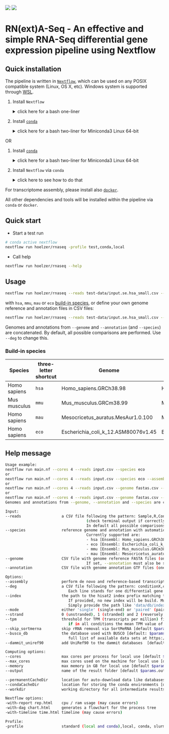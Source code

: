 
![](https://img.shields.io/badge/nextflow-20.07.1-brightgreen)
![](https://img.shields.io/badge/uses-conda-yellow.svg)
<!--![](https://img.shields.io/badge/uses-docker-blue.svg)-->

# RN(ext)A-Seq - An effective and simple RNA-Seq differential gene expression pipeline using Nextflow

## Quick installation

The pipeline is written in [`Nextflow`](https://nf-co.re/usage/installation), which can be used on any POSIX compatible system (Linux, OS X, etc). Windows system is supported through [WSL](https://en.wikipedia.org/wiki/Windows_Subsystem_for_Linux).

1. Install  `Nextflow`
    <details><summary>click here for a bash one-liner </summary>

    ```bash
    wget -qO- https://get.nextflow.io | bash
    ```

    </details>
1. Install [`conda`](https://conda.io/miniconda.html)
    <details><summary>click here for a bash two-liner for Miniconda3 Linux 64-bit</summary>

    ```bash
    wget https://repo.anaconda.com/miniconda/Miniconda3-latest-Linux-x86_64.sh
    bash Miniconda3-latest-Linux-x86_64.sh
    ```

    </details>

OR

1. Install [`conda`](https://conda.io/miniconda.html)
    <details><summary>click here for a bash two-liner for Miniconda3 Linux 64-bit</summary>

    ```bash
    wget https://repo.anaconda.com/miniconda/Miniconda3-latest-Linux-x86_64.sh
    bash Miniconda3-latest-Linux-x86_64.sh
    ```

    </details>
1. Install `Nextflow` via `conda`
    <details><summary>click here to see how to do that</summary>

    ```bash
    conda create -n nextflow -c bioconda nextflow
    conda active nextflow
    ```

    </details>

For transcriptome assembly, please install also [`docker`](https://docs.docker.com/engine/installation/).

All other dependencies and tools will be installed within the pipeline via `conda` or `docker`.

## Quick start

- Start a test run

```bash
# conda active nextflow
nextflow run hoelzer/rnaseq -profile test,conda,local
```

- Call help

```bash
nextflow run hoelzer/rnaseq --help
```

## Usage

```bash
nextflow run hoelzer/rnaseq --reads test-data/input.se.hsa_small.csv --species hsa --max_cores 6 --cores 2
```

with `hsa`, `mmu`, `mau` or `eco` [build-in species](#build-in-species), or define your own genome reference and annotation files in CSV files:

```bash
nextflow run hoelzer/rnaseq --reads test-data/input.se.hsa_small.csv --genome fastas.csv --annotation gtf.csv --max_cores 6 --cores 2
```

Genomes and annotations from `--genome` and `--annotation` (and `--species`) are concatenated.
By default, all possible comparisons are performed. Use `--deg` to change this.

### Build-in species

| Species      | three-letter shortcut | Genome                              | Annotation                                    |
| ------------ | --------------------- | ----------------------------------- | --------------------------------------------- |
| Homo sapiens | `hsa`                 | Homo_sapiens.GRCh38.98              | Homo_sapiens.GRCh38.dna.primary_assembly      |
| Mus musculus | `mmu`                 | Mus_musculus.GRCm38.99              | Mus_musculus.GRCm38.dna.primary_assembly      |
| Homo sapiens | `mau`                 | Mesocricetus_auratus.MesAur1.0.100  | Mesocricetus_auratus.MesAur1.0.dna.toplevel   |
| Homo sapiens | `eco`                 | Escherichia_coli_k_12.ASM80076v1.45 | Escherichia_coli_k_12.ASM80076v1.dna.toplevel |

## Help message

```bash
Usage example:
nextflow run main.nf --cores 4 --reads input.csv --species eco
or
nextflow run main.nf --cores 4 --reads input.csv --species eco --assembly
or
nextflow run main.nf --cores 4 --reads input.csv --genome fastas.csv --annotation gtfs.csv
or
nextflow run main.nf --cores 4 --reads input.csv --genome fastas.csv --annotation gtfs.csv --species eco
Genomes and annotations from --genome, --annotation and --species are concatenated

Input:
--reads                  a CSV file following the pattern: Sample,R,Condition,Patient for single-end or Sample,R1,R2,Condition,Patient for paired-end
                                    (check terminal output if correctly assigned)
                                    In default all possible comparisons of conditions in one direction are made. Use --deg to change this.
--species                reference genome and annotation with automatic download.
                                    Currently supported are:
                                    - hsa [Ensembl: Homo_sapiens.GRCh38.dna.primary_assembly | Homo_sapiens.GRCh38.98]
                                    - eco [Ensembl: Escherichia_coli_k_12.ASM80076v1.dna.toplevel | Escherichia_coli_k_12.ASM80076v1.45]
                                    - mmu [Ensembl: Mus_musculus.GRCm38.dna.primary_assembly | Mus_musculus.GRCm38.99.gtf]
                                    - mau [Ensembl: Mesocricetus_auratus.MesAur1.0.dna.toplevel | Mesocricetus_auratus.MesAur1.0.100]
--genome                 CSV file with genome reference FASTA files (one path in each line).
                                    If set, --annotation must also be set.
--annotation             CSV file with genome annotation GTF files (one path in each line)

Options:
--assembly               perform de novo and reference-based transcriptome assembly instead of DEG analysis [default $params.assembly]
--deg                    a CSV file following the pattern: conditionX,conditionY
                            Each line stands for one differential gene expression comparison.
--index                  the path to the hisat2 index prefix matching the genome provided via --species. 
                            If provided, no new index will be build. Must be named 'index.*.ht2'.  
                            Simply provide the path like 'data/db/index'. DEPRECATED
--mode                   either 'single' (single-end) or 'paired' (paired-end) sequencing [default $params.mode]
--strand                 0 (unstranded), 1 (stranded) and 2 (reversely stranded) [default $params.strand]
--tpm                    threshold for TPM (transcripts per million) filter. A feature is discared, 
                            if in all conditions the mean TPM value of all libraries in this condition are below the threshold. [default $params.tpm]
--skip_sortmerna         skip rRNA removal via SortMeRNA [default $params.skip_sortmerna] 
--busco_db               the database used with BUSCO [default: $params.busco_db]
                            full list of available data sets at https://busco.ezlab.org/v2/frame_wget.html 
--dammit_uniref90        add UniRef90 to the dammit databases  [default: $params.dammit_uniref90]

Computing options:
--cores                  max cores per process for local use [default $params.cores]
--max_cores              max cores used on the machine for local use [default $params.max_cores]
--memory                 max memory in GB for local use [default $params.memory]
--output                 name of the result folder [default $params.output]

--permanentCacheDir      location for auto-download data like databases [default $params.permanentCacheDir]
--condaCacheDir          location for storing the conda environments [default $params.condaCacheDir]
--workdir                working directory for all intermediate results [default $params.workdir]

Nextflow options:
-with-report rep.html    cpu / ram usage (may cause errors)
-with-dag chart.html     generates a flowchart for the process tree
-with-timeline time.html timeline (may cause errors)

Profile:
-profile                 standard (local and conda),local, conda, slurm, ara (slurm, conda and customization) [default standard]
```

<!-- # Flow chart

![flow-chart](figures/chart.png) -->
